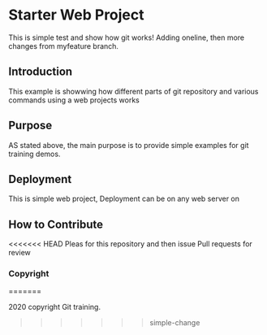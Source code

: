# Starter Web Project

This is simple test and show how git works!
Adding oneline, then more changes from myfeature branch.



## Introduction

This example is showwing how different parts of git
 repository and various commands using a web projects works

## Purpose

AS stated above, the main purpose is to provide simple examples for git training demos.

## Deployment

This is simple web project, Deployment can be on any web server on

## How to Contribute

<<<<<<< HEAD
Pleas for this repository and then issue Pull requests for review

### Copyright
=======

2020 copyright Git training.
>>>>>>> simple-change

